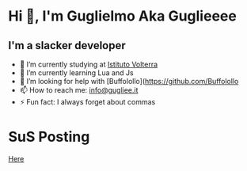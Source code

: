 # Hi 👋, I'm Guglielmo Aka Guglieeee

## I'm a slacker developer


- 🔭 I’m currently studying at [Istituto Volterra](https://www.istitutovolterra.edu.it/)
- 🌱 I’m currently learning Lua and Js
- 🤔 I’m looking for help with [Buffolollo](https://github.com/Buffolollo
- 📫 How to reach me: info@gugliee.it
- ⚡ Fun fact: I always forget about commas 

# SuS Posting

[Here](https://dsc.gg/uccellini)
